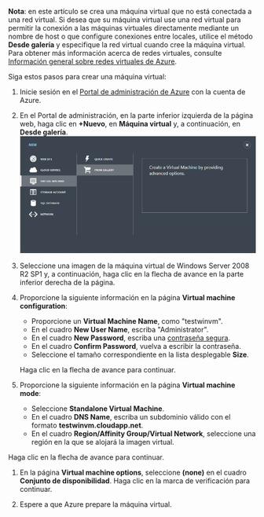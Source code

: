 <properties writer="kathydav" editor="tysonn" manager="jeffreyg" />

**Nota**: en este artículo se crea una máquina virtual que no está conectada a una red virtual. Si desea que su máquina virtual use una red virtual para permitir la conexión a las máquinas virtuales directamente mediante un nombre de host
o que configure conexiones entre locales, utilice el método **Desde galería** y especifique la red virtual cuando cree la máquina virtual. Para obtener más información acerca de redes virtuales, consulte [Información general sobre redes virtuales de Azure][].

Siga estos pasos para crear una máquina virtual:

1. Inicie sesión en el [Portal de administración de Azure][] con la cuenta de Azure.

2.  En el Portal de administración, en la parte inferior izquierda de la página web, haga clic en **+Nuevo**, en **Máquina virtual** y, a continuación, en **Desde galería**.
    ![Crear una máquina virtual][]

3. Seleccione una imagen de la máquina virtual de Windows Server 2008 R2 SP1 y, a continuación, haga clic en la flecha de avance en la parte inferior derecha de la página.

4. Proporcione la siguiente información en la página **Virtual machine configuration**:
	- Proporcione un **Virtual Machine Name**, como "testwinvm".
	- En el cuadro **New User Name**, escriba "Administrator".
	- En el cuadro **New Password**, escriba una [contraseña segura][].
	- En el cuadro **Confirm Password**, vuelva a escribir la contraseña.
	- Seleccione el tamaño correspondiente en la lista desplegable **Size**.

	Haga clic en la flecha de avance para continuar.

1. Proporcione la siguiente información en la página **Virtual machine mode**:

	- Seleccione **Standalone Virtual Machine**.
	- En el cuadro **DNS Name**, escriba un subdominio válido con el formato **testwinvm.cloudapp.net**.
	- En el cuadro **Region/Affinity Group/Virtual Network**, seleccione una región en la que se alojará la imagen virtual.

Haga clic en la flecha de avance para continuar.

1.  En la página **Virtual machine options**, seleccione **(none)** en el cuadro **Conjunto de disponibilidad**. Haga clic en la marca de verificación para continuar.

2.  Espere a que Azure prepare la máquina virtual.

  [Información general sobre redes virtuales de Azure]: http://go.microsoft.com/fwlink/p/?LinkID=294063
  [Portal de administración de Azure]: http://manage.windowsazure.com
  [Crear una máquina virtual]: ./media/create-and-configure-windows-server-2008-vm-in-portal/CreateWinVM.png
  [contraseña segura]: http://msdn.microsoft.com/en-us/library/ms161962.aspx
